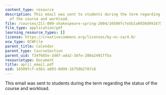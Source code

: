 ```yaml
---
content_type: resource
description: This email was sent to students during the term regarding the status
  of the course and workload.
file: /courses/21l-009-shakespeare-spring-2004/16509fcfe5b1a0930d9916750b2787c8_april_email.pdf
file_type: application/pdf
learning_resource_types: []
license: https://creativecommons.org/licenses/by-nc-sa/4.0/
ocw_type: OCWFile
parent_title: Calendar
parent_type: CourseSection
parent_uid: f34f685e-3d6f-ada2-3dfe-280a2491ff5a
resourcetype: Document
title: april_email.pdf
uid: 16509fcf-e5b1-a093-0d99-16750b2787c8
---
```

This email was sent to students during the term regarding the status of the course and workload.